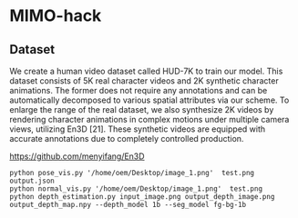 # MIMO-hack





## Dataset
We create a human video dataset called HUD-7K
to train our model. This dataset consists of 5K real character videos and 2K synthetic character animations. The
former does not require any annotations and can be automatically decomposed to various spatial attributes via our
scheme. To enlarge the range of the real dataset, we also
synthesize 2K videos by rendering character animations in
complex motions under multiple camera views, utilizing En3D [21]. 
These synthetic videos are equipped with accurate annotations due to completely controlled production.

https://github.com/menyifang/En3D


```shell
python pose_vis.py '/home/oem/Desktop/image_1.png'  test.png output.json
python normal_vis.py '/home/oem/Desktop/image_1.png'  test.png 
python depth_estimation.py input_image.png output_depth_image.png output_depth_map.npy --depth_model 1b --seg_model fg-bg-1b

```

